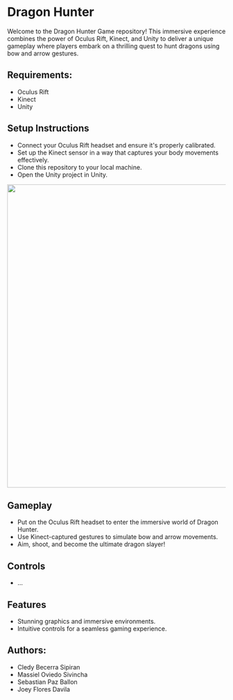 # Dragon Hunter
Welcome to the Dragon Hunter Game repository! This immersive experience combines the power of Oculus Rift, Kinect, and Unity to deliver a unique gameplay where players embark on a thrilling quest to hunt dragons using bow and arrow gestures.

## Requirements:
- Oculus Rift
- Kinect
- Unity

## Setup Instructions
- Connect your Oculus Rift headset and ensure it's properly calibrated.
- Set up the Kinect sensor in a way that captures your body movements effectively.
- Clone this repository to your local machine.
- Open the Unity project in Unity.


<img align="center"  width="700" src="https://i.postimg.cc/RVXJtW0X/gd2.png">

## Gameplay
- Put on the Oculus Rift headset to enter the immersive world of Dragon Hunter.
- Use Kinect-captured gestures to simulate bow and arrow movements.
- Aim, shoot, and become the ultimate dragon slayer!

## Controls
- ...

## Features
- Stunning graphics and immersive environments.
- Intuitive controls for a seamless gaming experience.

## Authors:
- Cledy Becerra Sipiran
- Massiel Oviedo Sivincha
- Sebastian Paz Ballon
- Joey Flores Davila

